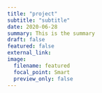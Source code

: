 ```yaml
---
title: "project"
subtitle: "subtitle"
date: 2020-06-28
summary: This is the summary
draft: false
featured: false
external_link: 
image:
  filename: featured
  focal_point: Smart
  preview_only: false
---
```

